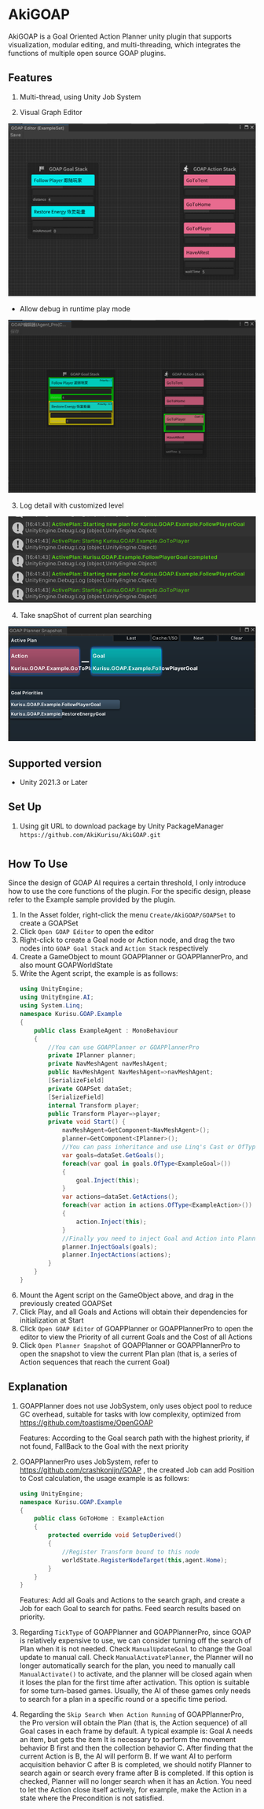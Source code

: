 # AkiGOAP

AkiGOAP is a Goal Oriented Action Planner unity plugin that supports visualization, modular editing, and multi-threading, which integrates the functions of multiple open source GOAP plugins.

## Features

1. Multi-thread, using Unity Job System

2. Visual Graph Editor

<img src="Images/GraphEditor.png" />

- Allow debug in runtime play mode

<img src="Images/GraphEditorDebug.png"/>

3. Log detail with customized level

<img src="Images/Log.png" />

4. Take snapShot of current plan searching

<img src="Images/SnapShot.png" />

## Supported version

* Unity 2021.3 or Later

## Set Up
1. Using git URL to download package by Unity PackageManager ```https://github.com/AkiKurisu/AkiGOAP.git```
#

## How To Use

Since the design of GOAP AI requires a certain threshold, I only introduce how to use the core functions of the plugin. For the specific design, please refer to the Example sample provided by the plugin.
1. In the Asset folder, right-click the menu ```Create/AkiGOAP/GOAPSet``` to create a GOAPSet
2. Click ```Open GOAP Editor``` to open the editor
3. Right-click to create a Goal node or Action node, and drag the two nodes into ```GOAP Goal Stack``` and ```Action Stack``` respectively
4. Create a GameObject to mount GOAPPlanner or GOAPPlannerPro, and also mount GOAPWorldState
5. Write the Agent script, the example is as follows:
    ```c#
    using UnityEngine;
    using UnityEngine.AI;
    using System.Linq;
    namespace Kurisu.GOAP.Example
    {
        public class ExampleAgent : MonoBehaviour
        {
            //You can use GOAPPlanner or GOAPPlannerPro
            private IPlanner planner;
            private NavMeshAgent navMeshAgent;
            public NavMeshAgent NavMeshAgent=>navMeshAgent;
            [SerializeField]
            private GOAPSet dataSet;
            [SerializeField]
            internal Transform player;
            public Transform Player=>player;
            private void Start() {
                navMeshAgent=GetComponent<NavMeshAgent>();
                planner=GetComponent<IPlanner>();
                //You can pass inheritance and use Linq's Cast or OfType to get custom subclasses and perform dependency injection
                var goals=dataSet.GetGoals();
                foreach(var goal in goals.OfType<ExampleGoal>())
                {
                    goal.Inject(this);
                }
                var actions=dataSet.GetActions();
                foreach(var action in actions.OfType<ExampleAction>())
                {
                    action.Inject(this);
                }
                //Finally you need to inject Goal and Action into Planner
                planner.InjectGoals(goals);
                planner.InjectActions(actions);
            }
        }
    }

    ```
6. Mount the Agent script on the GameObject above, and drag in the previously created GOAPSet
7. Click Play, and all Goals and Actions will obtain their dependencies for initialization at Start
8. Click ```Open GOAP Editor``` of GOAPPlanner or GOAPPlannerPro to open the editor to view the Priority of all current Goals and the Cost of all Actions
9. Click ```Open Planner Snapshot``` of GOAPPlanner or GOAPPlannerPro to open the snapshot to view the current Plan plan (that is, a series of Action sequences that reach the current Goal)

## Explanation
1. GOAPPlanner does not use JobSystem, only uses object pool to reduce GC overhead, suitable for tasks with low complexity, optimized from https://github.com/toastisme/OpenGOAP

     Features: According to the Goal search path with the highest priority, if not found, FallBack to the Goal with the next priority

2. GOAPPlannerPro uses JobSystem, refer to https://github.com/crashkonijn/GOAP , the created Job can add Position to Cost calculation, the usage example is as follows:
    ```C#
    using UnityEngine;
    namespace Kurisu.GOAP.Example
    {
        public class GoToHome : ExampleAction
        {
            protected override void SetupDerived()
            {
                //Register Transform bound to this node
                worldState.RegisterNodeTarget(this,agent.Home);
            }
        }
    }
    ```
    Features: Add all Goals and Actions to the search graph, and create a Job for each Goal to search for paths. Feed search results based on priority.

3. Regarding ```TickType``` of GOAPPlanner and GOAPPlannerPro, since GOAP is relatively expensive to use, we can consider turning off the search of Plan when it is not needed. Check ```ManualUpdateGoal``` to change the Goal update to manual call. Check ```ManualActivatePlanner```, the Planner will no longer automatically search for the plan, you need to manually call ```ManualActivate()``` to activate, and the planner will be closed again when it loses the plan for the first time after activation. This option is suitable for some turn-based games. Usually, the AI of these games only needs to search for a plan in a specific round or a specific time period.
   
4. Regarding the ```Skip Search When Action Running``` of GOAPPlannerPro, the Pro version will obtain the Plan (that is, the Action sequence) of all Goal cases in each frame by default. A typical example is: Goal A needs an item, but gets the item It is necessary to perform the movement behavior B first and then the collection behavior C. After finding that the current Action is B, the AI will perform B. If we want AI to perform acquisition behavior C after B is completed, we should notify Planner to search again or search every frame after B is completed. If this option is checked, Planner will no longer search when it has an Action. You need to let the Action close itself actively, for example, make the Action in a state where the Precondition is not satisfied.
